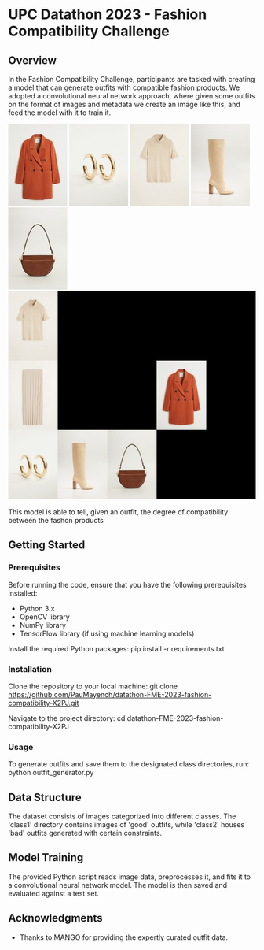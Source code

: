# UPC Datathon 2023 - Fashion Compatibility Challenge

## Overview
In the Fashion Compatibility Challenge, participants are tasked with creating a model that can generate outfits with compatible fashion products.
We adopted a convolutional neural network approach, where given some outfits on the format of images and metadata we create an image like this, and feed the model with it to train it. 

![Product1](resources/2019_51030857_20.jpg)
![Product1](resources/2019_53003778_OR.jpg)
![Product1](resources/2019_53023716_07.jpg)
![Product1](resources/2019_53023770_04.jpg)
![Product1](resources/2019_57095923_CU.jpg)
![Final Outfit](resources/156.jpg)

This model is able to tell, given an outfit, the degree of compatibility between the fashon products 

## Getting Started

### Prerequisites
Before running the code, ensure that you have the following prerequisites installed:
- Python 3.x
- OpenCV library
- NumPy library
- TensorFlow library (if using machine learning models)

Install the required Python packages:
pip install -r requirements.txt

### Installation
Clone the repository to your local machine:
git clone https://github.com/PauMayench/datathon-FME-2023-fashion-compatibility-X2PJ.git

Navigate to the project directory:
cd datathon-FME-2023-fashion-compatibility-X2PJ




### Usage
To generate outfits and save them to the designated class directories, run:
python outfit_generator.py

## Data Structure
The dataset consists of images categorized into different classes. The 'class1' directory contains images of 'good' outfits, while 'class2' houses 'bad' outfits generated with certain constraints.

## Model Training
The provided Python script reads image data, preprocesses it, and fits it to a convolutional neural network model. The model is then saved and evaluated against a test set.

## Acknowledgments
- Thanks to MANGO for providing the expertly curated outfit data.

